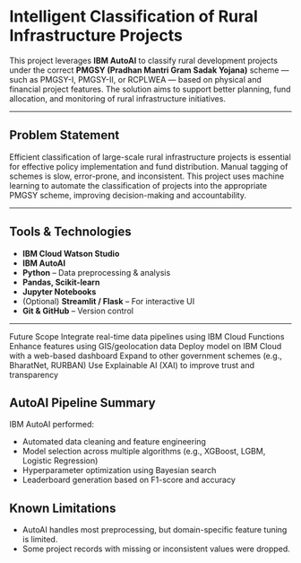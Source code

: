 #  Intelligent Classification of Rural Infrastructure Projects

This project leverages **IBM AutoAI** to classify rural development projects under the correct **PMGSY (Pradhan Mantri Gram Sadak Yojana)** scheme — such as PMGSY-I, PMGSY-II, or RCPLWEA — based on physical and financial project features. The solution aims to support better planning, fund allocation, and monitoring of rural infrastructure initiatives.

---

##  Problem Statement

Efficient classification of large-scale rural infrastructure projects is essential for effective policy implementation and fund distribution. Manual tagging of schemes is slow, error-prone, and inconsistent. This project uses machine learning to automate the classification of projects into the appropriate PMGSY scheme, improving decision-making and accountability.

---

##  Tools & Technologies

- **IBM Cloud Watson Studio**  
- **IBM AutoAI**  
- **Python** – Data preprocessing & analysis  
- **Pandas, Scikit-learn**  
- **Jupyter Notebooks**  
- (Optional) **Streamlit / Flask** – For interactive UI  
- **Git & GitHub** – Version control  

---

Future Scope
Integrate real-time data pipelines using IBM Cloud Functions
Enhance features using GIS/geolocation data
Deploy model on IBM Cloud with a web-based dashboard
Expand to other government schemes (e.g., BharatNet, RURBAN)
Use Explainable AI (XAI) to improve trust and transparency


##  AutoAI Pipeline Summary

IBM AutoAI performed:
- Automated data cleaning and feature engineering
- Model selection across multiple algorithms (e.g., XGBoost, LGBM, Logistic Regression)
- Hyperparameter optimization using Bayesian search
- Leaderboard generation based on F1-score and accuracy

##  Known Limitations

- AutoAI handles most preprocessing, but domain-specific feature tuning is limited.
- Some project records with missing or inconsistent values were dropped.


